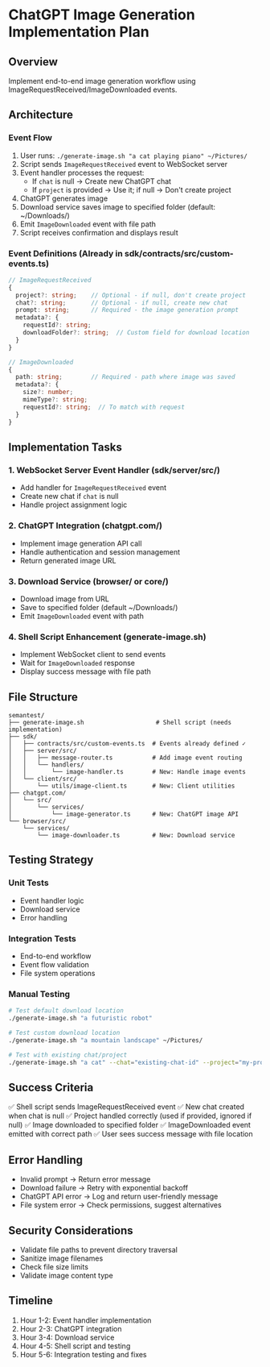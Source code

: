 # ChatGPT Image Generation Implementation Plan

## Overview
Implement end-to-end image generation workflow using ImageRequestReceived/ImageDownloaded events.

## Architecture

### Event Flow
1. User runs: `./generate-image.sh "a cat playing piano" ~/Pictures/`
2. Script sends `ImageRequestReceived` event to WebSocket server
3. Event handler processes the request:
   - If `chat` is null → Create new ChatGPT chat
   - If `project` is provided → Use it; if null → Don't create project
4. ChatGPT generates image
5. Download service saves image to specified folder (default: ~/Downloads/)
6. Emit `ImageDownloaded` event with file path
7. Script receives confirmation and displays result

### Event Definitions (Already in sdk/contracts/src/custom-events.ts)
```typescript
// ImageRequestReceived
{
  project?: string;    // Optional - if null, don't create project
  chat?: string;       // Optional - if null, create new chat
  prompt: string;      // Required - the image generation prompt
  metadata?: {
    requestId?: string;
    downloadFolder?: string;  // Custom field for download location
  }
}

// ImageDownloaded
{
  path: string;        // Required - path where image was saved
  metadata?: {
    size?: number;
    mimeType?: string;
    requestId?: string;  // To match with request
  }
}
```

## Implementation Tasks

### 1. WebSocket Server Event Handler (sdk/server/src/)
- Add handler for `ImageRequestReceived` event
- Create new chat if `chat` is null
- Handle project assignment logic

### 2. ChatGPT Integration (chatgpt.com/)
- Implement image generation API call
- Handle authentication and session management
- Return generated image URL

### 3. Download Service (browser/ or core/)
- Download image from URL
- Save to specified folder (default ~/Downloads/)
- Emit `ImageDownloaded` event with path

### 4. Shell Script Enhancement (generate-image.sh)
- Implement WebSocket client to send events
- Wait for `ImageDownloaded` response
- Display success message with file path

## File Structure

```
semantest/
├── generate-image.sh                    # Shell script (needs implementation)
├── sdk/
│   ├── contracts/src/custom-events.ts  # Events already defined ✓
│   ├── server/src/
│   │   ├── message-router.ts           # Add image event routing
│   │   └── handlers/
│   │       └── image-handler.ts        # New: Handle image events
│   └── client/src/
│       └── utils/image-client.ts       # New: Client utilities
├── chatgpt.com/
│   └── src/
│       └── services/
│           └── image-generator.ts      # New: ChatGPT image API
└── browser/src/
    └── services/
        └── image-downloader.ts         # New: Download service
```

## Testing Strategy

### Unit Tests
- Event handler logic
- Download service
- Error handling

### Integration Tests
- End-to-end workflow
- Event flow validation
- File system operations

### Manual Testing
```bash
# Test default download location
./generate-image.sh "a futuristic robot"

# Test custom download location
./generate-image.sh "a mountain landscape" ~/Pictures/

# Test with existing chat/project
./generate-image.sh "a cat" --chat="existing-chat-id" --project="my-project"
```

## Success Criteria
✅ Shell script sends ImageRequestReceived event
✅ New chat created when chat is null
✅ Project handled correctly (used if provided, ignored if null)
✅ Image downloaded to specified folder
✅ ImageDownloaded event emitted with correct path
✅ User sees success message with file location

## Error Handling
- Invalid prompt → Return error message
- Download failure → Retry with exponential backoff
- ChatGPT API error → Log and return user-friendly message
- File system error → Check permissions, suggest alternatives

## Security Considerations
- Validate file paths to prevent directory traversal
- Sanitize image filenames
- Check file size limits
- Validate image content type

## Timeline
1. Hour 1-2: Event handler implementation
2. Hour 2-3: ChatGPT integration
3. Hour 3-4: Download service
4. Hour 4-5: Shell script and testing
5. Hour 5-6: Integration testing and fixes